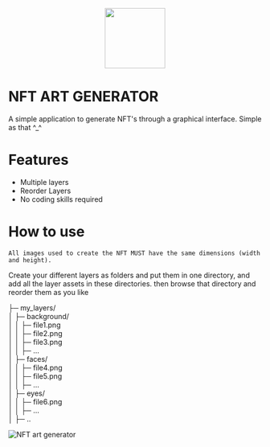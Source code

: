 
<p align="center">
  <a href="#"><img src="https://user-images.githubusercontent.com/22800380/151887777-de7983ef-55e3-4fbb-b194-a5a6d765a399.png" height=120 /></a>
</p>


# NFT ART GENERATOR

A simple application to generate NFT's through a graphical interface. Simple as that ^_^

# Features

 - Multiple layers
 - Reorder Layers
 - No coding skills required
 
# How to use

``` All images used to create the NFT MUST have the same dimensions (width and height). ```

Create your different layers as folders and put them in one directory, and add all the layer assets in these directories.
then browse that directory and reorder them as you like

├─ my_layers/  
│  ├─ background/  
│  │  ├─ file1.png  
│  │  ├─ file2.png  
│  │  ├─ file3.png  
│  │  ├─ ...  
│  ├─ faces/  
│  │  ├─ file4.png  
│  │  ├─ file5.png  
│  │  ├─ ...  
│  ├─ eyes/  
│  │  ├─ file6.png  
│  │  ├─ ...  
│  ├─ ..

![NFT art generator](https://user-images.githubusercontent.com/22800380/151887643-9d45ee22-c7bf-4819-8316-1af7422821e5.PNG)
